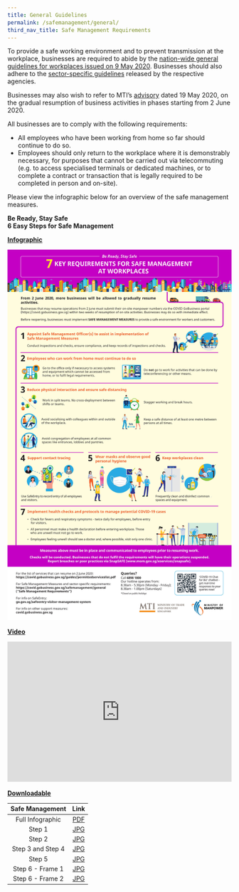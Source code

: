 ```yaml
---
title: General Guidelines
permalink: /safemanagement/general/
third_nav_title: Safe Management Requirements
---
```


To provide a safe working environment and to prevent transmission at the workplace, businesses are required to abide by the <a href="https://www.mom.gov.sg/covid-19/requirements-for-safe-management-measures">nation-wide general guidelines for workplaces issued on 9 May 2020</a>. Businesses should also adhere to the <a href="https://go.gov.sg/safemanagementsector">sector-specific guidelines</a> released by the respective agencies.

Businesses may also wish to refer to MTI’s <a href="https://www.mti.gov.sg/-/media/MTI/Newsroom/Press-Releases/2020/05/MTI-Advisory-on-resumption-of-activities-from-2-June-2020.pdf" target="_blank">advisory</a> dated 19 May 2020, on the gradual resumption of business activities in phases starting from 2 June 2020.

All businesses are to comply with the following requirements: 
- All employees who have been working from home so far should continue to do so. 
- Employees should only return to the workplace where it is demonstrably necessary, for purposes that cannot be carried out via telecommuting (e.g. to access specialised terminals or dedicated machines, or to complete a contract or transaction that is legally required to be completed in person and on-site).

Please view the infographic below for an overview of the safe management measures.


**Be Ready, Stay Safe**<br>
**6 Easy Steps for Safe Management**

**<ins>Infographic</ins>**

[![Safe Management Practices](/images/infog.jpg)](/safemanagement/general/)

**<ins>Video</ins>**

<iframe width="100%" height="315" src="https://www.youtube.com/embed/lzCc0TOA7F4" frameborder="0" allow="accelerometer; autoplay; encrypted-media; gyroscope; picture-in-picture" allowfullscreen></iframe>

**<ins>Downloadable</ins>**

|  Safe Management  |                                  Link                                  |
| :---------------: | :--------------------------------------------------------------------: |
| Full Infographic  | <a href="/images/Resumption_of_Biz_Activities_-_Safe_Management_Measures_Infographic_Revised_FA.pdf" target="_blank">PDF</a> |
|      Step 1       |     <a href="/images/img-01.jpg" target="_blank">JPG</a>      |
|      Step 2       |     <a href="/images/img-02.jpg" target="_blank">JPG</a>      |
| Step 3 and Step 4 |     <a href="/images/img-03.jpg" target="_blank">JPG</a>      |
|      Step 5       |     <a href="/images/img-04.jpg" target="_blank">JPG</a>      |
| Step 6 - Frame 1  |     <a href="/images/img-05.jpg" target="_blank">JPG</a>      |
| Step 6 - Frame 2  |     <a href="/images/img-06.jpg" target="_blank">JPG</a>      |
